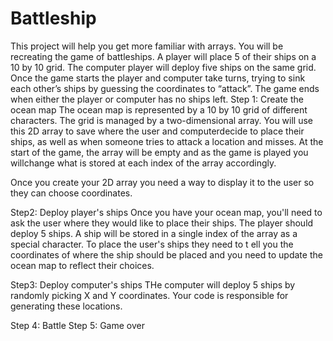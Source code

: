 # Battleship
This project will help you get more familiar with arrays. You will be recreating the game of battleships. A player will place 5 of their ships on a 10 by 10 grid. The computer player will deploy five ships on the same grid. Once the game starts the player and computer take turns, trying to sink each other’s ships by guessing the coordinates to “attack”. The game ends when either the player or computer has no ships left. 
Step 1: Create the ocean map
The ocean map is represented by a 10 by 10 grid of different characters. The grid is managed by a two-dimensional array. You will use this 2D array to save where the user and computerdecide to place their ships, as well as when someone tries to attack a location and misses. At the start of the game, the array will be empty and as the game is played  you willchange what is stored at each index of the array accordingly. 

Once you create your 2D array you need a way to display it to the user so they can choose coordinates. 

Step2: Deploy player's ships
Once you have your ocean map, you'll need to ask the user where they would like to place their ships. The player should deploy 5 ships. A ship will be stored in a single index of the array as a special character. To place the user's ships they need to t ell you the coordinates of where the ship should be placed and you need to update the ocean map to reflect their choices.

Step3: Deploy computer's ships
THe computer will deploy 5 ships by randomly picking X and Y coordinates. Your code is responsible for generating these locations. 

Step 4: Battle
Step 5: Game over
